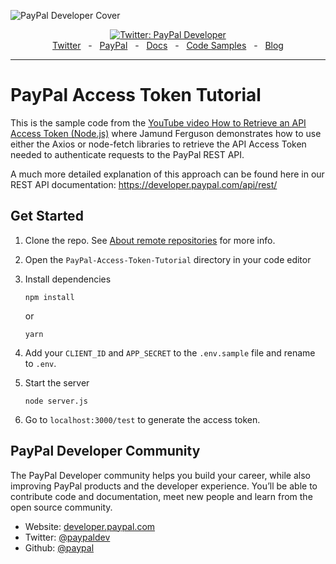 ![PayPal Developer Cover](https://github.com/paypaldev/.github/blob/main/pp-cover.png)

<div align="center">
  <a href="https://twitter.com/paypaldev" target="_blank">
    <img alt="Twitter: PayPal Developer" src="https://img.shields.io/twitter/follow/paypaldev?style=social" />
  </a>
  <br />
  <a href="https://twitter.com/paypaldev" target="_blank">Twitter</a>
    <span>&nbsp;&nbsp;-&nbsp;&nbsp;</span>
  <a href="https://www.paypal.com/us/home" target="_blank">PayPal</a>
    <span>&nbsp;&nbsp;-&nbsp;&nbsp;</span>
  <a href="https://developer.paypal.com/home" target="_blank">Docs</a>
    <span>&nbsp;&nbsp;-&nbsp;&nbsp;</span>
  <a href="https://github.com/paypaldev" target="_blank">Code Samples</a>
    <span>&nbsp;&nbsp;-&nbsp;&nbsp;</span>
  <a href="https://dev.to/paypaldeveloper" target="_blank">Blog</a>
  <br />
  <hr />
</div>

# PayPal Access Token Tutorial

This is the sample code from the [YouTube video How to Retrieve an API Access Token (Node.js)](https://www.youtube.com/watch?v=HOkkbGSxmp4) where Jamund Ferguson demonstrates how to use either the Axios or node-fetch libraries to retrieve the API Access Token needed to authenticate requests to the PayPal REST API.

A much more detailed explanation of this approach can be found here in our REST API documentation:
https://developer.paypal.com/api/rest/

## Get Started

1. Clone the repo. See [About remote repositories](https://docs.github.com/en/get-started/getting-started-with-git/about-remote-repositories) for more info.
2. Open the `PayPal-Access-Token-Tutorial` directory in your code editor
3. Install dependencies

   ```
   npm install
   ```

   or

   ```
   yarn
   ```

4. Add your `CLIENT_ID` and `APP_SECRET` to the `.env.sample` file and rename to `.env`.
5. Start the server
   ```
   node server.js
   ```
6. Go to `localhost:3000/test` to generate the access token.

## PayPal Developer Community

The PayPal Developer community helps you build your career, while also improving PayPal products and the developer experience. You’ll be able to contribute code and documentation, meet new people and learn from the open source community.

- Website: [developer.paypal.com](https://developer.paypal.com)
- Twitter: [@paypaldev](https://twitter.com/paypaldev)
- Github: [@paypal](https://github.com/paypal)
